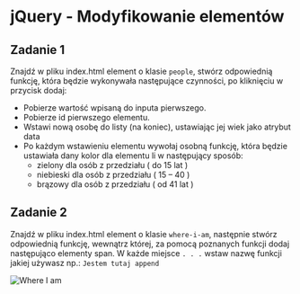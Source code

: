 # jQuery - Modyfikowanie elementów

## Zadanie 1
Znajdź w pliku index.html element o klasie ```people```, stwórz odpowiednią funkcję, która będzie wykonywała następujące czynności, po kliknięciu w przycisk dodaj:

* Pobierze wartość wpisaną do inputa pierwszego.
* Pobierze id pierwszego elementu.
* Wstawi nową osobę do listy (na koniec), ustawiając jej wiek jako atrybut data
* Po każdym wstawieniu elementu wywołaj osobną funkcję, która będzie ustawiała dany kolor dla elementu li w następujący sposób:
  * zielony dla osób z przedziału ( do 15 lat )
  * niebieski dla osób z przedziału ( 15 – 40 )
  * brązowy dla osób z przedziału ( od 41 lat )

## Zadanie 2
Znajdź w pliku index.html element o klasie ```where-i-am```, następnie stwórz odpowiednią funkcję, wewnątrz której, za pomocą poznanych funkcji dodaj następująco elementy span. W każde miejsce ```. . .``` wstaw nazwę funkcji jakiej używasz np.:  ```Jestem tutaj append```

![Where I am](images/where-i-am.png)
